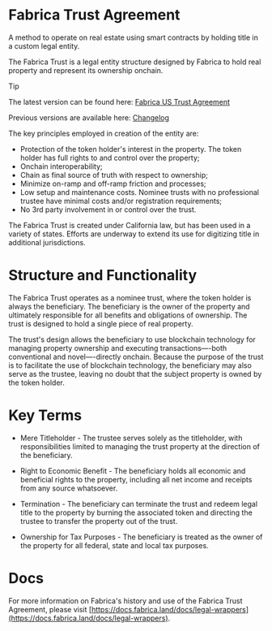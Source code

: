 # Fabrica Trust Agreement

A method to operate on real estate using smart contracts by holding title in a custom legal entity.

The Fabrica Trust is a legal entity structure designed by Fabrica to hold real property and represent its ownership onchain. 

> [!TIP]
>
> The latest version can be found here: [Fabrica US Trust Agreement](us-trust-agreement.md)
>
> Previous versions are available here: [Changelog](CHANGELOG.md)



The key principles employed in creation of the entity are:

- Protection of the token holder's interest in the property. The token holder has full rights to and control over the property;
- Onchain interoperability;
- Chain as final source of truth with respect to ownership;
- Minimize on-ramp and off-ramp friction and processes;
- Low setup and maintenance costs. Nominee trusts with no professional trustee have minimal costs and/or registration requirements;
- No 3rd party involvement in or control over the trust.

The Fabrica Trust is created under California law, but has been used in a variety of states. Efforts are underway to extend its use for digitizing title in additional jurisdictions.

# Structure and Functionality

The Fabrica Trust operates as a nominee trust, where the token holder is always the beneficiary. The beneficiary is the owner of the property and ultimately responsible for all benefits and obligations of ownership. The trust is designed to hold a single piece of real property.

The trust's design allows the beneficiary to use blockchain technology for managing property ownership and executing transactions—-both conventional and novel—-directly onchain. Because the purpose of the trust is to facilitate the use of blockchain technology, the beneficiary may also serve as the trustee, leaving no doubt that the subject property is owned by the token holder.

# Key Terms

- Mere Titleholder - The trustee serves solely as the titleholder, with responsibilities limited to managing the trust property at the direction of the beneficiary.

- Right to Economic Benefit - The beneficiary holds all economic and beneficial rights to the property, including all net income and receipts from any source whatsoever.

- Termination - The beneficiary can terminate the trust and redeem legal title to the property by burning the associated token and directing the trustee to transfer the property out of the trust.

- Ownership for Tax Purposes - The beneficiary is treated as the owner of the property for all federal, state and local tax purposes.

# Docs

For more information on Fabrica's history and use of the Fabrica Trust Agreement, please visit [https://docs.fabrica.land/docs/legal-wrappers](https://docs.fabrica.land/docs/legal-wrappers).
